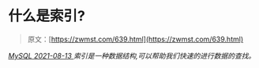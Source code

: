 <!--yml
category: 未分类
date: 0001-01-01 00:00:00
--->

# 什么是索引?

> 原文：[https://zwmst.com/639.html](https://zwmst.com/639.html)

   [ *MySQL* ](https://zwmst.com/mysql)*[ <time datetime="2021-08-14T07:45:14+08:00"> 2021-08-13 </time> ](https://zwmst.com/639.html)  索引是一种数据结构,可以帮助我们快速的进行数据的查找。*